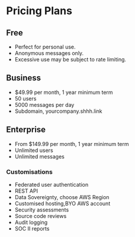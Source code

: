 # Pricing Plans

## Free

- Perfect for personal use.
- Anonymous messages only.
- Excessive use may be subject to rate limiting.

## Business

- $49.99 per month, 1 year minimum term
- 50 users
- 5000 messages per day
- Subdomain, yourcompany.shhh.link

## Enterprise

- From $149.99 per month, 1 year minimum term
- Unlimited users
- Unlimited  messages


### Customisations
  - Federated user authentication
  - REST API
  - Data Sovereignty, choose AWS Region
  - Customised hosting,BYO AWS account
  - Security assessments
  - Source code reviews
  - Audit logging
  - SOC II reports